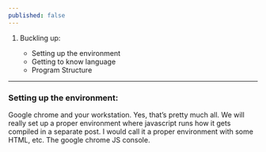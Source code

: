 ```yaml
---
published: false
---
```

1. Buckling up:

    * Setting up the environment
    - Getting to know language
    - Program Structure


---

### Setting up the environment: 

Google chrome and your workstation. Yes, that’s pretty much all.
We will really set up a proper environment where javascript runs how it gets compiled in a separate post. I would call it a proper environment with some HTML, etc. The google chrome JS console. 
